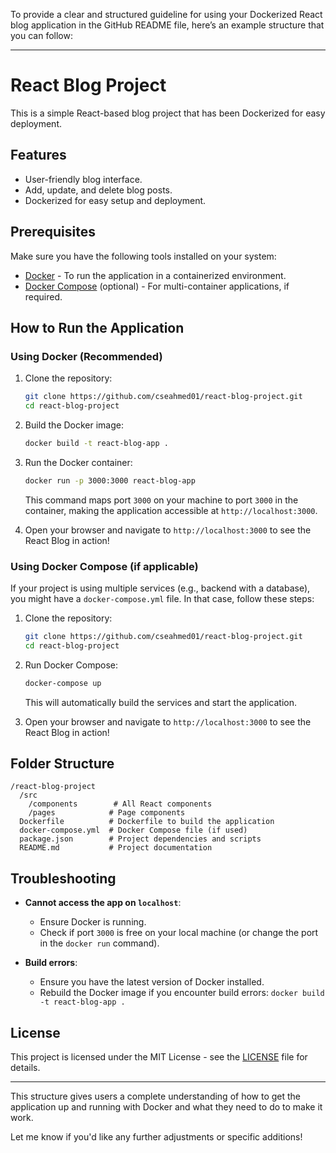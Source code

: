 To provide a clear and structured guideline for using your Dockerized React blog application in the GitHub README file, here’s an example structure that you can follow:

---

# React Blog Project

This is a simple React-based blog project that has been Dockerized for easy deployment.

## Features

- User-friendly blog interface.
- Add, update, and delete blog posts.
- Dockerized for easy setup and deployment.

## Prerequisites

Make sure you have the following tools installed on your system:

- [Docker](https://www.docker.com/get-started) - To run the application in a containerized environment.
- [Docker Compose](https://docs.docker.com/compose/install/) (optional) - For multi-container applications, if required.

## How to Run the Application

### Using Docker (Recommended)

1. Clone the repository:

   ```bash
   git clone https://github.com/cseahmed01/react-blog-project.git
   cd react-blog-project
   ```

2. Build the Docker image:

   ```bash
   docker build -t react-blog-app .
   ```

3. Run the Docker container:

   ```bash
   docker run -p 3000:3000 react-blog-app
   ```

   This command maps port `3000` on your machine to port `3000` in the container, making the application accessible at `http://localhost:3000`.

4. Open your browser and navigate to `http://localhost:3000` to see the React Blog in action!

### Using Docker Compose (if applicable)

If your project is using multiple services (e.g., backend with a database), you might have a `docker-compose.yml` file. In that case, follow these steps:

1. Clone the repository:

   ```bash
   git clone https://github.com/cseahmed01/react-blog-project.git
   cd react-blog-project
   ```

2. Run Docker Compose:

   ```bash
   docker-compose up
   ```

   This will automatically build the services and start the application.

3. Open your browser and navigate to `http://localhost:3000` to see the React Blog in action!

## Folder Structure

```
/react-blog-project
  /src
    /components        # All React components
    /pages            # Page components
  Dockerfile          # Dockerfile to build the application
  docker-compose.yml  # Docker Compose file (if used)
  package.json        # Project dependencies and scripts
  README.md           # Project documentation
```

## Troubleshooting

- **Cannot access the app on `localhost`**:
   - Ensure Docker is running.
   - Check if port `3000` is free on your local machine (or change the port in the `docker run` command).

- **Build errors**:
   - Ensure you have the latest version of Docker installed.
   - Rebuild the Docker image if you encounter build errors: `docker build -t react-blog-app .`

## License

This project is licensed under the MIT License - see the [LICENSE](LICENSE) file for details.

---

This structure gives users a complete understanding of how to get the application up and running with Docker and what they need to do to make it work.

Let me know if you'd like any further adjustments or specific additions!
